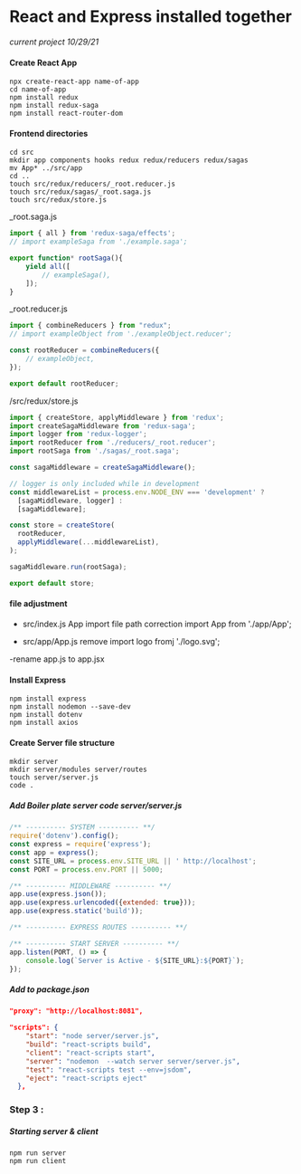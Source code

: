 # React and Express installed together
_current project 10/29/21_

#### Create React App
```shell
npx create-react-app name-of-app
cd name-of-app
npm install redux
npm install redux-saga
npm install react-router-dom
```
#### Frontend directories
```shell
cd src
mkdir app components hooks redux redux/reducers redux/sagas
mv App* ../src/app
cd ..
touch src/redux/reducers/_root.reducer.js
touch src/redux/sagas/_root.saga.js
touch src/redux/store.js
```

_root.saga.js
```js
import { all } from 'redux-saga/effects';
// import exampleSaga from './example.saga';

export function* rootSaga(){
    yield all([
        // exampleSaga(),
    ]);
}
```

_root.reducer.js
```js
import { combineReducers } from "redux";
// import exampleObject from './exampleObject.reducer';

const rootReducer = combineReducers({
    // exampleObject,
});

export default rootReducer;
```

/src/redux/store.js
```js
import { createStore, applyMiddleware } from 'redux';
import createSagaMiddleware from 'redux-saga';
import logger from 'redux-logger';
import rootReducer from './reducers/_root.reducer';
import rootSaga from './sagas/_root.saga';

const sagaMiddleware = createSagaMiddleware();

// logger is only included while in development
const middlewareList = process.env.NODE_ENV === 'development' ?
  [sagaMiddleware, logger] :
  [sagaMiddleware];

const store = createStore(
  rootReducer,
  applyMiddleware(...middlewareList),
);

sagaMiddleware.run(rootSaga);

export default store;
```
#### file adjustment

- src/index.js App import file path correction
import App from './app/App';

- src/app/App.js remove import logo fromj './logo.svg';

-rename app.js to app.jsx
#### Install Express
```shell
npm install express
npm install nodemon --save-dev
npm install dotenv
npm install axios
```

#### Create Server file structure
```shell
mkdir server
mkdir server/modules server/routes
touch server/server.js 
code .
```
##### Add Boiler plate server code server/server.js
```js
/** ---------- SYSTEM ---------- **/
require('dotenv').config();
const express = require('express');
const app = express();
const SITE_URL = process.env.SITE_URL || ' http://localhost';
const PORT = process.env.PORT || 5000;

/** ---------- MIDDLEWARE ---------- **/
app.use(express.json());
app.use(express.urlencoded({extended: true}));
app.use(express.static('build'));

/** ---------- EXPRESS ROUTES ---------- **/

/** ---------- START SERVER ---------- **/
app.listen(PORT, () => {
    console.log(`Server is Active - ${SITE_URL}:${PORT}`);
});

```


##### Add to package.json
```json
"proxy": "http://localhost:8081",

"scripts": {
    "start": "node server/server.js",
    "build": "react-scripts build",
    "client": "react-scripts start",
    "server": "nodemon  --watch server server/server.js",
    "test": "react-scripts test --env=jsdom",
    "eject": "react-scripts eject"
  },
```

### Step 3 : 

##### Starting server & client

```shell
npm run server
npm run client
```

